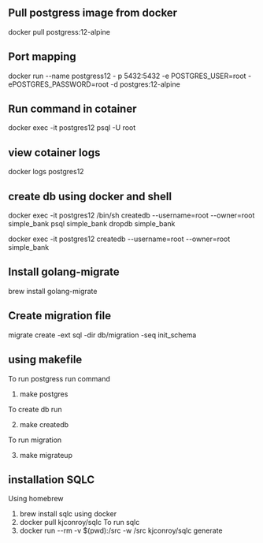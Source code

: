 ## Pull postgress image from docker

docker pull postgress:12-alpine

## Port mapping

docker run --name postgress12 - p 5432:5432 -e POSTGRES_USER=root -ePOSTGRES_PASSWORD=root -d postgres:12-alpine

## Run command in cotainer

docker exec -it postgres12 psql -U root

## view cotainer logs

docker logs postgres12

## create db using docker and shell

docker exec -it postgres12 /bin/sh
createdb --username=root --owner=root simple_bank
psql simple_bank
dropdb simple_bank

docker exec -it postgres12 createdb --username=root --owner=root simple_bank

## Install golang-migrate

brew install golang-migrate

## Create migration file

migrate create -ext sql  -dir db/migration -seq init_schema


## using makefile

To run postgress run command

1. make postgres

To create db run

2. make createdb

To run migration

3. make migrateup


## installation SQLC

Using homebrew
1. brew install sqlc
using docker
1. docker pull kjconroy/sqlc
To run sqlc
2. docker run --rm -v $(pwd):/src -w /src kjconroy/sqlc generate



